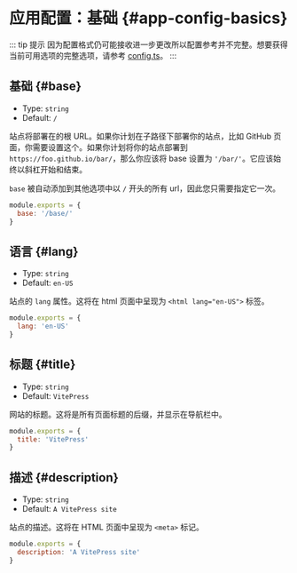 # 应用配置：基础 {#app-config-basics}

::: tip 提示
因为配置格式仍可能接收进一步更改所以配置参考并不完整。想要获得当前可用选项的完整选项，请参考 [config.ts](https://github.com/vuejs/vitepress/blob/master/src/node/config.ts#L15)。
:::

## 基础 {#base}

- Type: `string`
- Default: `/`

站点将部署在的根 URL。如果你计划在子路径下部署你的站点，比如 GitHub 页面，你需要设置这个。如果你计划将你的站点部署到`https://foo.github.io/bar/`，那么你应该将 base 设置为 `'/bar/'`。它应该始终以斜杠开始和结束。

`base` 被自动添加到其他选项中以 `/` 开头的所有 url，因此您只需要指定它一次。

```js
module.exports = {
  base: '/base/'
}
```

## 语言 {#lang}

- Type: `string`
- Default: `en-US`

站点的 `lang` 属性。这将在 html 页面中呈现为 `<html lang="en-US">` 标签。

```js
module.exports = {
  lang: 'en-US'
}
```

## 标题 {#title}

- Type: `string`
- Default: `VitePress`

网站的标题。这将是所有页面标题的后缀，并显示在导航栏中。

```js
module.exports = {
  title: 'VitePress'
}
```

## 描述 {#description}

- Type: `string`
- Default: `A VitePress site`

站点的描述。这将在 HTML 页面中呈现为 `<meta>` 标记。

```js
module.exports = {
  description: 'A VitePress site'
}
```
